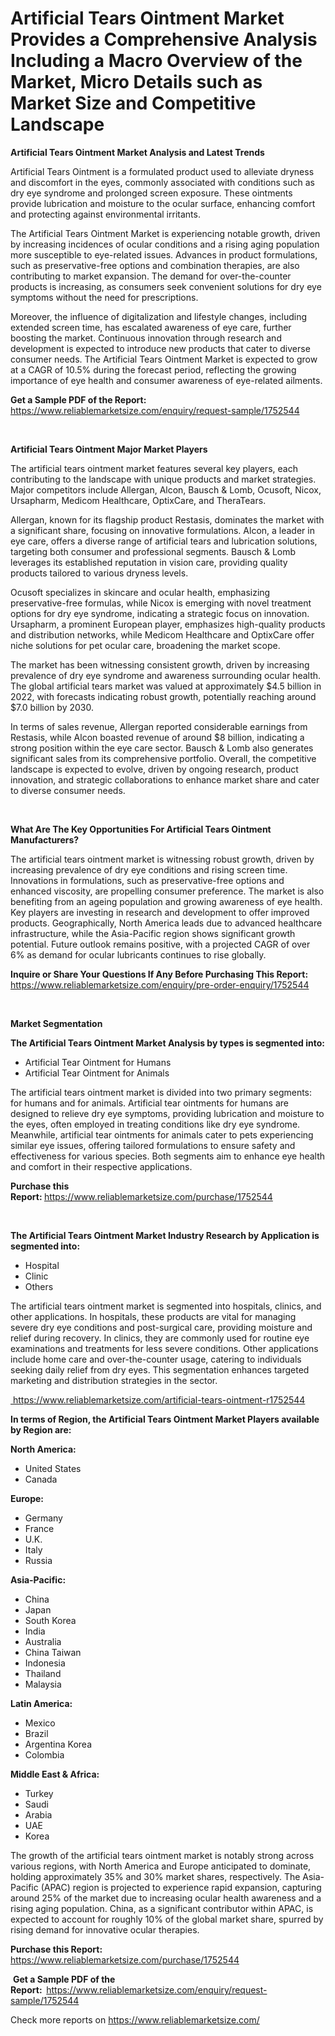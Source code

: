 <p><h1>Artificial Tears Ointment Market Provides a Comprehensive Analysis Including a Macro Overview of the Market, Micro Details such as Market Size and Competitive Landscape</h1></p><p><strong>Artificial Tears Ointment Market Analysis and Latest Trends</strong></p>
<p><p>Artificial Tears Ointment is a formulated product used to alleviate dryness and discomfort in the eyes, commonly associated with conditions such as dry eye syndrome and prolonged screen exposure. These ointments provide lubrication and moisture to the ocular surface, enhancing comfort and protecting against environmental irritants.</p><p>The Artificial Tears Ointment Market is experiencing notable growth, driven by increasing incidences of ocular conditions and a rising aging population more susceptible to eye-related issues. Advances in product formulations, such as preservative-free options and combination therapies, are also contributing to market expansion. The demand for over-the-counter products is increasing, as consumers seek convenient solutions for dry eye symptoms without the need for prescriptions.</p><p>Moreover, the influence of digitalization and lifestyle changes, including extended screen time, has escalated awareness of eye care, further boosting the market. Continuous innovation through research and development is expected to introduce new products that cater to diverse consumer needs. The Artificial Tears Ointment Market is expected to grow at a CAGR of 10.5% during the forecast period, reflecting the growing importance of eye health and consumer awareness of eye-related ailments.</p></p>
<p><strong>Get a Sample PDF of the Report:&nbsp;</strong> <a href="https://www.reliablemarketsize.com/enquiry/request-sample/1752544?utm_campaign=2759&utm_medium=2&utm_source=Github&utm_content=ia&utm_term=06032025&utm_id=artificial-tears-ointment">https://www.reliablemarketsize.com/enquiry/request-sample/1752544</a></p>
<p>&nbsp;</p>
<p><strong>Artificial Tears Ointment Major Market Players</strong></p>
<p><p>The artificial tears ointment market features several key players, each contributing to the landscape with unique products and market strategies. Major competitors include Allergan, Alcon, Bausch & Lomb, Ocusoft, Nicox, Ursapharm, Medicom Healthcare, OptixCare, and TheraTears.</p><p>Allergan, known for its flagship product Restasis, dominates the market with a significant share, focusing on innovative formulations. Alcon, a leader in eye care, offers a diverse range of artificial tears and lubrication solutions, targeting both consumer and professional segments. Bausch & Lomb leverages its established reputation in vision care, providing quality products tailored to various dryness levels.</p><p>Ocusoft specializes in skincare and ocular health, emphasizing preservative-free formulas, while Nicox is emerging with novel treatment options for dry eye syndrome, indicating a strategic focus on innovation. Ursapharm, a prominent European player, emphasizes high-quality products and distribution networks, while Medicom Healthcare and OptixCare offer niche solutions for pet ocular care, broadening the market scope.</p><p>The market has been witnessing consistent growth, driven by increasing prevalence of dry eye syndrome and awareness surrounding ocular health. The global artificial tears market was valued at approximately $4.5 billion in 2022, with forecasts indicating robust growth, potentially reaching around $7.0 billion by 2030.</p><p>In terms of sales revenue, Allergan reported considerable earnings from Restasis, while Alcon boasted revenue of around $8 billion, indicating a strong position within the eye care sector. Bausch & Lomb also generates significant sales from its comprehensive portfolio. Overall, the competitive landscape is expected to evolve, driven by ongoing research, product innovation, and strategic collaborations to enhance market share and cater to diverse consumer needs.</p></p>
<p>&nbsp;</p>
<p><strong>What Are The Key Opportunities For Artificial Tears Ointment Manufacturers?</strong></p>
<p><p>The artificial tears ointment market is witnessing robust growth, driven by increasing prevalence of dry eye conditions and rising screen time. Innovations in formulations, such as preservative-free options and enhanced viscosity, are propelling consumer preference. The market is also benefiting from an ageing population and growing awareness of eye health. Key players are investing in research and development to offer improved products. Geographically, North America leads due to advanced healthcare infrastructure, while the Asia-Pacific region shows significant growth potential. Future outlook remains positive, with a projected CAGR of over 6% as demand for ocular lubricants continues to rise globally.</p></p>
<p><strong>Inquire or Share Your Questions If Any Before Purchasing This Report:</strong> <a href="https://www.reliablemarketsize.com/enquiry/pre-order-enquiry/1752544?utm_campaign=2759&utm_medium=2&utm_source=Github&utm_content=ia&utm_term=06032025&utm_id=artificial-tears-ointment">https://www.reliablemarketsize.com/enquiry/pre-order-enquiry/1752544</a></p>
<p>&nbsp;</p>
<p><strong>Market Segmentation</strong></p>
<p><strong>The Artificial Tears Ointment Market Analysis by types is segmented into:</strong></p>
<p><ul><li>Artificial Tear Ointment for Humans</li><li>Artificial Tear Ointment for Animals</li></ul></p>
<p><p>The artificial tears ointment market is divided into two primary segments: for humans and for animals. Artificial tear ointments for humans are designed to relieve dry eye symptoms, providing lubrication and moisture to the eyes, often employed in treating conditions like dry eye syndrome. Meanwhile, artificial tear ointments for animals cater to pets experiencing similar eye issues, offering tailored formulations to ensure safety and effectiveness for various species. Both segments aim to enhance eye health and comfort in their respective applications.</p></p>
<p><strong>Purchase this Report:&nbsp;</strong><a href="https://www.reliablemarketsize.com/purchase/1752544?utm_campaign=2759&utm_medium=2&utm_source=Github&utm_content=ia&utm_term=06032025&utm_id=artificial-tears-ointment">https://www.reliablemarketsize.com/purchase/1752544</a></p>
<p>&nbsp;</p>
<p><strong>The Artificial Tears Ointment Market Industry Research by Application is segmented into:</strong></p>
<p><ul><li>Hospital</li><li>Clinic</li><li>Others</li></ul></p>
<p><p>The artificial tears ointment market is segmented into hospitals, clinics, and other applications. In hospitals, these products are vital for managing severe dry eye conditions and post-surgical care, providing moisture and relief during recovery. In clinics, they are commonly used for routine eye examinations and treatments for less severe conditions. Other applications include home care and over-the-counter usage, catering to individuals seeking daily relief from dry eyes. This segmentation enhances targeted marketing and distribution strategies in the sector.</p></p>
<p><a href="https://www.reliablemarketsize.com/artificial-tears-ointment-r1752544?utm_campaign=2759&utm_medium=2&utm_source=Github&utm_content=ia&utm_term=06032025&utm_id=artificial-tears-ointment">&nbsp;https://www.reliablemarketsize.com/artificial-tears-ointment-r1752544</a></p>
<p><strong>In terms of Region, the Artificial Tears Ointment Market Players available by Region are:</strong></p>
<p>
    <p> <strong> North America: </strong>
        <ul>
            <li>United States</li>
            <li>Canada</li>
        </ul>
        </p> 
    <p> <strong> Europe: </strong>
        <ul>
            <li>Germany</li>
            <li>France</li>
            <li>U.K.</li>
            <li>Italy</li>
            <li>Russia</li>
        </ul>
        </p> 
    <p> <strong> Asia-Pacific: </strong>
        <ul>
            <li>China</li>
            <li>Japan</li>
            <li>South Korea</li>
            <li>India</li>
            <li>Australia</li>
            <li>China Taiwan</li>
            <li>Indonesia</li>
            <li>Thailand</li>
            <li>Malaysia</li>
        </ul>
        </p> 
    <p> <strong> Latin America: </strong>
        <ul>
            <li>Mexico</li>
            <li>Brazil</li>
            <li>Argentina Korea</li>
            <li>Colombia</li>
        </ul>
        </p> 
    <p> <strong> Middle East & Africa: </strong>
        <ul>
            <li>Turkey</li>
            <li>Saudi</li>
            <li>Arabia</li>
            <li>UAE</li>
            <li>Korea</li>
        </ul>
    </p>
    </p>
<p><p>The growth of the artificial tears ointment market is notably strong across various regions, with North America and Europe anticipated to dominate, holding approximately 35% and 30% market shares, respectively. The Asia-Pacific (APAC) region is projected to experience rapid expansion, capturing around 25% of the market due to increasing ocular health awareness and a rising aging population. China, as a significant contributor within APAC, is expected to account for roughly 10% of the global market share, spurred by rising demand for innovative ocular therapies.</p></p>
<p><strong>Purchase this Report: </strong><a href="https://www.reliablemarketsize.com/purchase/1752544?utm_campaign=2759&utm_medium=2&utm_source=Github&utm_content=ia&utm_term=06032025&utm_id=artificial-tears-ointment">https://www.reliablemarketsize.com/purchase/1752544</a></p>
<p>&nbsp;<strong>Get a Sample PDF of the Report:&nbsp;&nbsp;</strong><a href="https://www.reliablemarketsize.com/enquiry/request-sample/1752544?utm_campaign=2759&utm_medium=2&utm_source=Github&utm_content=ia&utm_term=06032025&utm_id=artificial-tears-ointment">https://www.reliablemarketsize.com/enquiry/request-sample/1752544</a></p>
<p><strong></strong></p>
<p>Check more reports on <a href="https://www.reliablemarketsize.com/?utm_campaign=2759&utm_medium=2&utm_source=Github&utm_content=ia&utm_term=06032025&utm_id=artificial-tears-ointment">https://www.reliablemarketsize.com/</a></p>